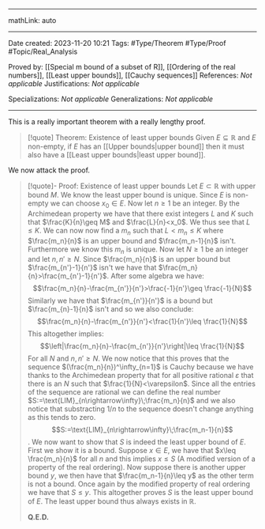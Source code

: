 
---

mathLink: auto

---
Date created: 2023-11-20 10:21
Tags: #Type/Theorem  #Type/Proof #Topic/Real_Analysis 

Proved by: [[Special m bound of a subset of R]], [[Ordering of the real numbers]], [[Least upper bounds]], [[Cauchy sequences]]
References: _Not applicable_
Justifications: _Not applicable_

Specializations: _Not applicable_
Generalizations: _Not applicable_

---  

This is a really important theorem with a really lengthy proof.

> [!quote] Theorem: Existence of least upper bounds
> Given $E\subseteq \mathbb R$ and $E$ non-empty, if $E$ has an [[Upper bounds|upper bound]] then it must also have a [[Least upper bounds|least upper bound]].

We now attack the proof.

>[!quote]- Proof: Existence of least upper bounds
>Let $E\subset \mathbb R$ with upper bound $M$. We know the least upper bound is unique. Since $E$ is non-empty we can choose $x_0\in E$. Now let $n\geq 1$ be an integer. By the Archimedean property we have that there exist integers $L$ and $K$ such that $\frac{K}{n}\geq M$ and $\frac{L}{n}<x_0$. We thus see that $L\leq K$. We can now now find a $m_n$ such that $L<m_n\leq K$ where $\frac{m_n}{n}$ is an upper bound and $\frac{m_n-1}{n}$ isn't. Furthermore we know this $m_n$ is unique. Now let $N\geq 1$ be an integer and let $n,n'\geq N$. Since $\frac{m_n}{n}$ is an upper bound but $\frac{m_{n'}-1}{n'}$ isn't we have that $\frac{m_n}{n}>\frac{m_{n'}-1}{n'}$. After some algebra we have: $$\frac{m_n}{n}-\frac{m_{n'}}{n'}>\frac{-1}{n'}\geq \frac{-1}{N}$$
>Similarly we have that $\frac{m_{n'}}{n'}$ is a bound but $\frac{m_{n}-1}{n}$ isn't and so we also conclude: $$\frac{m_n}{n}-\frac{m_{n'}}{n'}<\frac{1}{n'}\leq \frac{1}{N}$$
>This altogether implies: $$\left|\frac{m_n}{n}-\frac{m_{n'}}{n'}\right|\leq \frac{1}{N}$$ For all $N$ and $n,n'\geq N$. We now notice that this proves that the sequence $(\frac{m_n}{n})^\infty_{n=1}$ is Cauchy because we have thanks to the Archimedean property that for all positive rational $\varepsilon$ that there is an $N$ such that $\frac{1}{N}<\varepsilon$. Since all the entries of the sequence are rational we can define the real number $S:=\text{LIM}_{n\rightarrow\infty}\;\frac{m_n}{n}$ and we also notice that substracting $1/n$ to the sequence doesn't change anything as this tends to zero. $$S:=\text{LIM}_{n\rightarrow\infty}\;\frac{m_n-1}{n}$$. We now want to show that $S$ is indeed the least upper bound of $E$. First we show it is a bound. Suppose $x\in E$, we have that $x\leq \frac{m_n}{n}$ for all $n$ and this implies $x\leq S$ (A modified version of a property of the real ordering). Now suppose there is another upper bound $y$, we then have that $\frac{m_n-1}{n}\leq y$ as the other term is not a bound. Once again by the modified property of real ordering we have that $S\leq y$. This altogether proves $S$ is the least upper bound of $E$. The least upper bound thus always exists in $\mathbb R$.
>
> **Q.E.D.**



